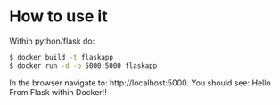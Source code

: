 # How to use it

Within python/flask do:
```bash
$ docker build -t flaskapp .
$ docker run -d -p 5000:5000 flaskapp
```

In the browser navigate to: http://localhost:5000. You should see: 
Hello From Flask within Docker!!
